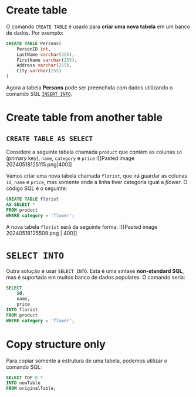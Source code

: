 # Create table
O comando `CREATE TABLE` é usado para **criar uma nova tabela** em um banco de dados. Por exemplo:
```SQL
CREATE TABLE Persons(
	PersonID int,
	LastName varchar(255),
	FirstName varchar(255),
	Address varchar(255),
	City varchar(255)
)
```

Agora a tabela **Persons** pode ser preenchida com dados utilizando o comando SQL [`INSERT INTO`](obsidian://open?vault=Notas&file=SQL%2FINSERT).
# Create table from another table
## `CREATE TABLE AS SELECT`
Considere a seguinte tabela chamada `product` que contém as colunas `id` (primary key), `name`, `category` e `price`
![[Pasted image 20240518125115.png|400]]

Vamos criar uma nova tabela chamada `florist`, que irá guardar as colunas `id`, `name` e `price`, mas somente onde a linha tiver categoria igual a *flower*. O código SQL é o seguinte:
```SQL
CREATE TABLE florist
AS SELECT *
FROM product
WHERE category = 'flower';
```

A nova tabela `florist` será da seguinte forma:
![[Pasted image 20240518125509.png | 400]]
# `SELECT INTO`
Outra solução é usar `SELECT INTO`. Esta é uma sintaxe **non-standard SQL**, mas é suportada em muitos banco de dados populares. O comando seria:
```SQL
SELECT
	id,
	name,
	price
INTO florist
FROM product
WHERE category = 'flower';
```
# Copy structure only
Para copiar somente a estrutura de uma tabela, podemos utilizar o comando SQL:
```SQL
SELECT TOP 0 *
INTO newTable
FROM originalTable;
```
